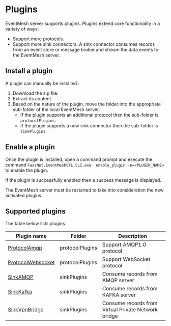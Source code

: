 # Plugins

EventMesh server supports plugins. Plugins extend core functionality in a variety of ways: 
* Support more protocols.
* Support more sink connectors. A sink connector consumes records from an event store or message broker and stream the data events to the EventMesh server.

## Install a plugin

A plugin can manually be installed :
1. Download the zip file.
2. Extract its content.
3. Based on the nature of the plugin, move the folder into the appropriate sub-folder of the local EventMesh server.
   * If the plugin supports an additional protocol then the sub-folder is `protocolPlugins`.
   * If the plugin supports a new sink connector then the sub-folder is `sinkPlugins`.

## Enable a plugin

Once the plugin is installed, open a command prompt and execute the command `FaasNet.EventMeshCTL.CLI.exe  enable_plugin -n=<PLUGIN_NAME>` to enable the plugin.

If the plugin is successfully enabled then a success message is displayed.

The EventMesh server must be restarted to take into consideration the new activated plugins.

## Supported plugins

The table below lists plugins

| Plugin name                                 | Folder           | Description                                         |
| ------------------------------------------- | ---------------- | --------------------------------------------------- |
| [ProtocolAmqp](pluginamqp.md)               | protocolPlugins  | Support AMQP1.0 protocol                            |
| [ProtocolWebsocket](pluginwebsocket.md)     | protocolPlugins  | Support WebSocket protocol                          |
| [SinkAMQP](pluginsinkamqp.md)               | sinkPlugins      | Consume records from AMQP server                    |
| [SinkKafka](pluginsinkkafka.md)             | sinkPlugins      | Consume records from KAFKA server                   |
| [SinkVpnBridge](pluginsinkvpnbridge.md)     | sinkPlugins      | Consume records from Virtual Private Network bridge |